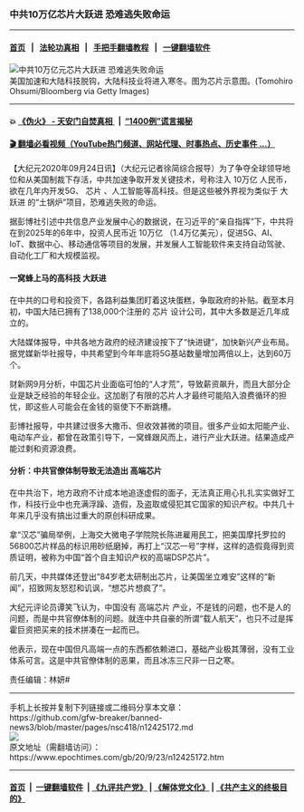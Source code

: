 ### 中共10万亿芯片大跃进 恐难逃失败命运
------------------------

#### [首页](https://github.com/gfw-breaker/banned-news3/blob/master/README.md) &nbsp;&nbsp;|&nbsp;&nbsp; [法轮功真相](https://github.com/begood0513/basic/blob/master/README.md)  &nbsp;&nbsp;|&nbsp;&nbsp; [手把手翻墙教程](https://github.com/gfw-breaker/guides/wiki)  &nbsp;&nbsp;|&nbsp;&nbsp; [一键翻墙软件](https://github.com/gfw-breaker/nogfw/blob/master/README.md)  



<div><img alt="中共10万亿元芯片大跃进 恐难逃失败命运" class="attachment-djy_600_400 size-djy_600_400 wp-post-image" src="https://i.epochtimes.com/assets/uploads/2020/09/9bda7ffef58feca633a956f1237a758b-600x400.jpg"/>
<div class="caption">
 美国加速和大陆科技脱钩，大陆科技业将进入寒冬。图为芯片示意图。(Tomohiro Ohsumi/Bloomberg via Getty Images)
</div></div><hr/>

#### 💥 [《伪火》 - 天安门自焚真相 ](http://158.247.195.190:10000/videos/blog/weihuo.html)&nbsp; |&nbsp; [“1400例”谎言揭秘  ](http://158.247.195.190:10000/videos/blog/jiexi1400.html)

#### [ 🎬  翻墙必看视频（YouTube热门频道、网站代理、时事热点、历史事件 ...）](https://github.com/gfw-breaker/links/blob/master/banned.md)

<div><p>
 【大纪元2020年09月24日讯】（大纪元记者徐简综合报导）为了争夺全球领导地位和从美国制裁下存活，中共加速争取开发关键技术，号称注入
 <ok href="https://www.epochtimes.com/gb/tag/10%E4%B8%87%E4%BA%BF.html">
  10万亿
 </ok>
 人民币，欲在几年内开发5G、
 <ok href="https://www.epochtimes.com/gb/tag/%E8%8A%AF%E7%89%87.html">
  芯片
 </ok>
 、人工智能等高科技。但是这些被外界视为类似于
 <ok href="https://www.epochtimes.com/gb/tag/%E5%A4%A7%E8%B7%83%E8%BF%9B.html">
  大跃进
 </ok>
 的“土锅炉”项目，恐难逃失败的命运。
</p>
<p>
 据彭博社引述中共信息产业发展中心的数据说，在习近平的“亲自指挥”下，中共将在到2025年的6年中，投资人民币近
 <ok href="https://www.epochtimes.com/gb/tag/10%E4%B8%87%E4%BA%BF.html">
  10万亿
 </ok>
 （1.4万亿美元），促进5G、AI、IoT、数据中心、移动通信等项目的发展，并发展人工智能软件来支持自动驾驶、自动化工厂和大规模监视。
</p>
<h4>
 一窝蜂上马的高科技
 <ok href="https://www.epochtimes.com/gb/tag/%E5%A4%A7%E8%B7%83%E8%BF%9B.html">
  大跃进
 </ok>
</h4>
<p>
 在中共的口号和投资下，各路利益集团盯着这块蛋糕，争取政府的补贴。截至本月初，中国大陆已拥有了138,000个注册的
 <ok href="https://www.epochtimes.com/gb/tag/%E8%8A%AF%E7%89%87.html">
  芯片
 </ok>
 设计公司，其中大多数是近几年成立的。
</p>
<p>
 大陆媒体报导，中共各地方政府的经济建设按下了“快进键”，加快新兴产业布局。据党媒新华社报导，中共希望到今年年底将5G基站数量增加两倍以上，达到60万个。
</p>
<p>
 财新网9月分析，中国芯片业面临可怕的“人才荒”，导致薪资飙升，而且大部分企业是缺乏经验的年轻企业。这加剧了有限的芯片人才最终可能陷入浪费循环的担忧，即这些人可能会在金钱的驱使下不断跳槽。
</p>
<p>
 彭博社报导，中共建过很多大撒币、但收效甚微的项目。很多产业如太阳能产业、电动车产业，都曾在政策引导下，一窝蜂跟风而上，进行产业大跃进。结果造成产能过剩和资源浪费。
</p>
<h4>
 分析：中共官僚体制导致无法造出
 <ok href="https://www.epochtimes.com/gb/tag/%E9%AB%98%E7%AB%AF%E8%8A%AF%E7%89%87.html">
  高端芯片
 </ok>
</h4>
<p>
 在中共治下，地方政府不计成本地追逐虚假的面子，无法真正用心扎扎实实做好工作，科技行业中也充满浮躁、造假，及盗取或侵犯其它国家的知识产权。中共几十年来几乎没有搞出过重大的原创科研成果。
</p>
<p>
 拿“汉芯”骗局举例，上海交大微电子学院院长陈进雇用民工，把美国摩托罗拉的56800芯片样品的标识用砂纸磨掉，再打上“汉芯一号”字样，这样的造假竟得到资质证明，被称为中国“首个自主知识产权的高端DSP芯片”。
</p>
<p>
 前几天，中共媒体还登出“84岁老太研制出芯片，让美国坐立难安”这样的“新闻”，招致网友怒怼和讥讽，“想芯片想疯了”。
</p>
<p>
 大纪元评论员谭笑飞认为，中国没有
 <ok href="https://www.epochtimes.com/gb/tag/%E9%AB%98%E7%AB%AF%E8%8A%AF%E7%89%87.html">
  高端芯片
 </ok>
 产业，不是钱的问题，也不是人的问题，而是中共官僚体制的问题。就连中共自豪的所谓“载人航天”，也只不过是挥霍巨资把买来的技术拼凑在一起而已。
</p>
<p>
 他表示，现在中国但凡高端一点的东西都依赖进口，基础产业极其薄弱，没有工业体系可言。这是中共官僚体制的恶果，而且冰冻三尺非一日之寒。
</p>
<p>
 责任编辑：林妍#
</p>
</div>
<hr/>
手机上长按并复制下列链接或二维码分享本文章：<br/>
https://github.com/gfw-breaker/banned-news3/blob/master/pages/nsc418/n12425172.md <br/>
<a href='https://github.com/gfw-breaker/banned-news3/blob/master/pages/nsc418/n12425172.md'><img src='https://github.com/gfw-breaker/banned-news3/blob/master/pages/nsc418/n12425172.md.png'/></a> <br/>
原文地址（需翻墙访问）：https://www.epochtimes.com/gb/20/9/23/n12425172.htm


------------------------
#### [首页](https://github.com/gfw-breaker/banned-news3/blob/master/README.md) &nbsp;|&nbsp; [一键翻墙软件](https://github.com/gfw-breaker/nogfw/blob/master/README.md) &nbsp;| [《九评共产党》](https://github.com/gfw-breaker/9ping.md/blob/master/README.md#九评之一评共产党是什么) | [《解体党文化》](https://github.com/gfw-breaker/jtdwh.md/blob/master/README.md) | [《共产主义的终极目的》](https://github.com/gfw-breaker/gczydzjmd.md/blob/master/README.md)


<img src='http://gfw-breaker.win/banned-news3/pages/nsc418/n12425172.md' width='0px' height='0px'/>